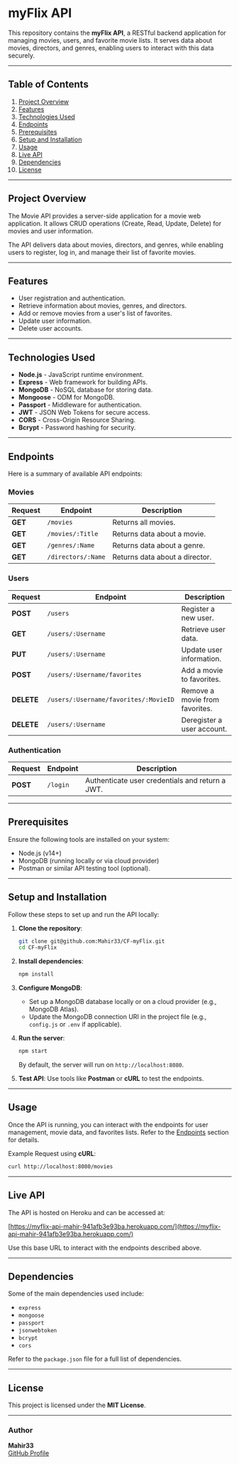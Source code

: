 # myFlix API

This repository contains the **myFlix API**, a RESTful backend application for managing movies, users, and favorite movie lists. It serves data about movies, directors, and genres, enabling users to interact with this data securely.

---

## Table of Contents
1. [Project Overview](#project-overview)
2. [Features](#features)
3. [Technologies Used](#technologies-used)
4. [Endpoints](#endpoints)
5. [Prerequisites](#prerequisites)
6. [Setup and Installation](#setup-and-installation)
7. [Usage](#usage)
8. [Live API](#live-api)
9. [Dependencies](#dependencies)
10. [License](#license)

---

## Project Overview
The Movie API provides a server-side application for a movie web application. It allows CRUD operations (Create, Read, Update, Delete) for movies and user information.

The API delivers data about movies, directors, and genres, while enabling users to register, log in, and manage their list of favorite movies.

---

## Features
- User registration and authentication.
- Retrieve information about movies, genres, and directors.
- Add or remove movies from a user's list of favorites.
- Update user information.
- Delete user accounts.

---

## Technologies Used
- **Node.js** - JavaScript runtime environment.
- **Express** - Web framework for building APIs.
- **MongoDB** - NoSQL database for storing data.
- **Mongoose** - ODM for MongoDB.
- **Passport** - Middleware for authentication.
- **JWT** - JSON Web Tokens for secure access.
- **CORS** - Cross-Origin Resource Sharing.
- **Bcrypt** - Password hashing for security.

---

## Endpoints
Here is a summary of available API endpoints:

### Movies
| Request        | Endpoint                  | Description                   |
|----------------|---------------------------|-------------------------------|
| **GET**       | `/movies`                 | Returns all movies.           |
| **GET**       | `/movies/:Title`          | Returns data about a movie.   |
| **GET**       | `/genres/:Name`           | Returns data about a genre.   |
| **GET**       | `/directors/:Name`        | Returns data about a director.|

### Users
| Request        | Endpoint                  | Description                                |
|----------------|---------------------------|--------------------------------------------|
| **POST**      | `/users`                  | Register a new user.                       |
| **GET**       | `/users/:Username`        | Retrieve user data.                        |
| **PUT**       | `/users/:Username`        | Update user information.                   |
| **POST**      | `/users/:Username/favorites` | Add a movie to favorites.          |
| **DELETE**    | `/users/:Username/favorites/:MovieID` | Remove a movie from favorites.    |
| **DELETE**    | `/users/:Username`        | Deregister a user account.                 |

### Authentication
| Request        | Endpoint                  | Description                   |
|----------------|---------------------------|-------------------------------|
| **POST**      | `/login`                  | Authenticate user credentials and return a JWT. |

---

## Prerequisites
Ensure the following tools are installed on your system:
- Node.js (v14+)
- MongoDB (running locally or via cloud provider)
- Postman or similar API testing tool (optional).

---

## Setup and Installation
Follow these steps to set up and run the API locally:

1. **Clone the repository**:
   ```bash
   git clone git@github.com:Mahir33/CF-myFlix.git
   cd CF-myFlix
   ```
2. **Install dependencies**:
   ```bash
   npm install
   ```
3. **Configure MongoDB**:
   - Set up a MongoDB database locally or on a cloud provider (e.g., MongoDB Atlas).
   - Update the MongoDB connection URI in the project file (e.g., `config.js` or `.env` if applicable).

4. **Run the server**:
   ```bash
   npm start
   ```
   By default, the server will run on `http://localhost:8080`.

5. **Test API**:
   Use tools like **Postman** or **cURL** to test the endpoints.

---

## Usage
Once the API is running, you can interact with the endpoints for user management, movie data, and favorites lists. Refer to the [Endpoints](#endpoints) section for details.

Example Request using **cURL**:
```bash
curl http://localhost:8080/movies
```

---

## Live API
The API is hosted on Heroku and can be accessed at:

[https://myflix-api-mahir-941afb3e93ba.herokuapp.com/](https://myflix-api-mahir-941afb3e93ba.herokuapp.com/)

Use this base URL to interact with the endpoints described above.

---

## Dependencies
Some of the main dependencies used include:
- `express`
- `mongoose`
- `passport`
- `jsonwebtoken`
- `bcrypt`
- `cors`

Refer to the `package.json` file for a full list of dependencies.

---

## License
This project is licensed under the **MIT License**.

---

### Author
**Mahir33**  
[GitHub Profile](https://github.com/mahir33)